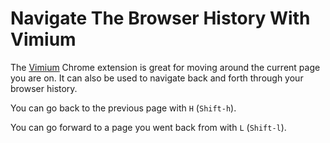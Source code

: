 # Navigate The Browser History With Vimium

The [Vimium](https://vimium.github.io/) Chrome extension is great for moving
around the current page you are on. It can also be used to navigate back and
forth through your browser history.

You can go back to the previous page with `H` (`Shift-h`).

You can go forward to a page you went back from with `L` (`Shift-l`).
